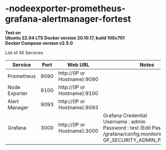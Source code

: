 # -nodeexporter-prometheus-grafana-alertmanager-fortest

**Test on**<br>
**Ubuntu 22.04 LTS**
**Docker version 20.10.17, build 100c701**<br>
**Docker Compose version v2.5.0**<br>

List of All Services

| Service | Port | Web URL | Notes |
| ------------- | ------------- | ------------- | ------------- |
| Prometheus | 9090 | http://(IP or Hostname):9090 | |
| Node Exporter | 9100 | http://(IP or Hostname):9100 | |
| Alert Manager | 9093 | http://(IP or Hostname):9093 | |
| Grafana | 3000 | http://(IP or Hostname):3000 | Grafana Credential <br> Username : admin <br> Password : test (Edit Password in /grafana/config.monitoring) GF_SECURITY_ADMIN_PASSWORD=) |
